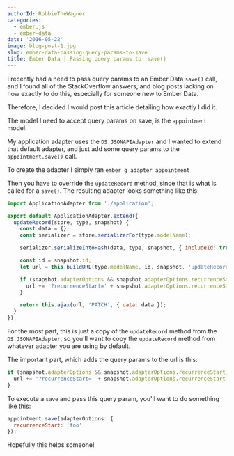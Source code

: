 ```yaml
---
authorId: RobbieTheWagner
categories:
  - ember.js
  - ember-data
date: '2016-05-22'
image: blog-post-1.jpg
slug: ember-data-passing-query-params-to-save
title: Ember Data | Passing query params to .save()
---
```


I recently had a need to pass query params to an Ember Data `save()` call, and I
found all of the StackOverflow answers, and blog posts lacking on how exactly to
do this, especially for someone new to Ember Data.

Therefore, I decided I would post this article detailing how exactly I did it.

The model I need to accept query params on save, is the `appointment` model.

My application adapter uses the `DS.JSONAPIAdapter` and I wanted to extend that
default adapter, and just add some query params to the `appointment.save()`
call.

To create the adapter I simply ran `ember g adapter appointment`

Then you have to override the `updateRecord` method, since that is what is
called for a `save()`. The resulting adapter looks something like this:

```javascript
import ApplicationAdapter from './application';

export default ApplicationAdapter.extend({
  updateRecord(store, type, snapshot) {
    const data = {};
    const serializer = store.serializerFor(type.modelName);

    serializer.serializeIntoHash(data, type, snapshot, { includeId: true });

    const id = snapshot.id;
    let url = this.buildURL(type.modelName, id, snapshot, 'updateRecord');

    if (snapshot.adapterOptions && snapshot.adapterOptions.recurrenceStart) {
      url += '?recurrenceStart=' + snapshot.adapterOptions.recurrenceStart;
    }

    return this.ajax(url, 'PATCH', { data: data });
  }
});
```

For the most part, this is just a copy of the `updateRecord` method from the
`DS.JSONAPIAdapter`, so you'll want to copy the `updateRecord` method from
whatever adapter you are using by default.

The important part, which adds the query params to the url is this:

```javascript
if (snapshot.adapterOptions && snapshot.adapterOptions.recurrenceStart) {
  url += '?recurrenceStart=' + snapshot.adapterOptions.recurrenceStart;
}
```

To execute a `save` and pass this query param, you'll want to do something like
this:

```javascript
appointment.save(adapterOptions: {
  recurrenceStart: 'foo'
});
```

Hopefully this helps someone!
